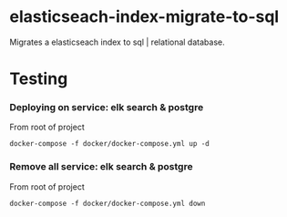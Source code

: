 # elasticseach-index-migrate-to-sql
Migrates a elasticseach index to sql | relational database.


# Testing

### Deploying on service: elk search & postgre
From root of project
```console
docker-compose -f docker/docker-compose.yml up -d
```

### Remove all service: elk search & postgre
From root of project
```console
docker-compose -f docker/docker-compose.yml down
````